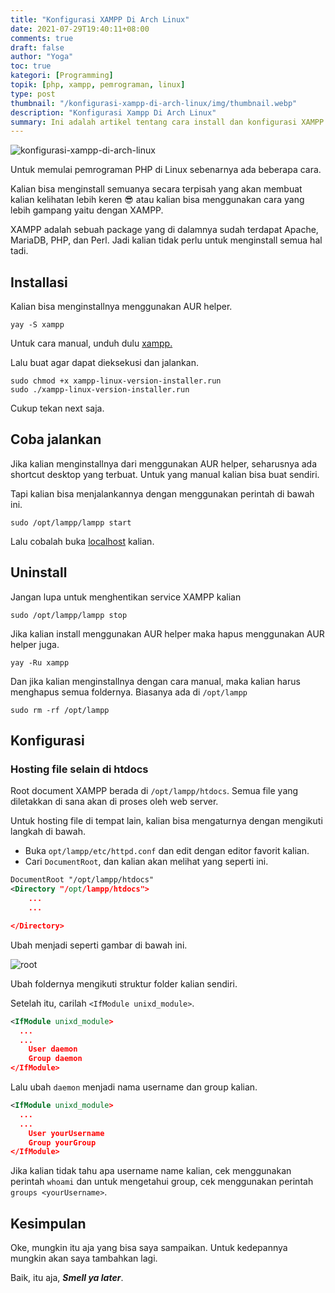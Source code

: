 ```yaml
---
title: "Konfigurasi XAMPP Di Arch Linux"
date: 2021-07-29T19:40:11+08:00
comments: true
draft: false
author: "Yoga"
toc: true
kategori: [Programming]
topik: [php, xampp, pemrograman, linux]
type: post
thumbnail: "/konfigurasi-xampp-di-arch-linux/img/thumbnail.webp"
description: "Konfigurasi Xampp Di Arch Linux"
summary: Ini adalah artikel tentang cara install dan konfigurasi XAMPP di Arch Linux
---
```


![konfigurasi-xampp-di-arch-linux](/konfigurasi-xampp-di-arch-linux/img/thumbnail.webp)

Untuk memulai pemrograman PHP di Linux sebenarnya ada beberapa cara. 

Kalian bisa menginstall semuanya secara terpisah yang akan membuat kalian 
kelihatan lebih keren 😎 atau kalian bisa
menggunakan cara yang lebih gampang yaitu dengan XAMPP.

XAMPP adalah sebuah package yang di dalamnya sudah terdapat Apache, MariaDB, PHP, dan Perl. Jadi kalian tidak perlu untuk menginstall semua hal tadi.

## Installasi

Kalian bisa menginstallnya menggunakan AUR helper.

```Shell {user="$"}
yay -S xampp
```

Untuk cara manual, unduh dulu [xampp.](https://www.apachefriends.org/index.html)

Lalu buat agar dapat dieksekusi dan jalankan.

```Shell {user="$"}
sudo chmod +x xampp-linux-version-installer.run
sudo ./xampp-linux-version-installer.run
```

Cukup tekan next saja.

## Coba jalankan

Jika kalian menginstallnya dari menggunakan AUR helper, seharusnya ada shortcut desktop yang terbuat. Untuk yang manual kalian bisa buat sendiri.

Tapi kalian bisa menjalankannya dengan menggunakan perintah di bawah ini.

```Shell {user="$"}
sudo /opt/lampp/lampp start
```

Lalu cobalah buka [localhost](http://localhost) kalian.

## Uninstall

Jangan lupa untuk menghentikan service XAMPP kalian

```Shell {user="$"}
sudo /opt/lampp/lampp stop
```

Jika kalian install menggunakan AUR helper maka hapus menggunakan AUR helper juga.

```Shell {user="$"}
yay -Ru xampp
```

Dan jika kalian menginstallnya dengan cara manual, maka kalian harus menghapus semua foldernya. Biasanya ada di `/opt/lampp`

```Shell {user="$"}
sudo rm -rf /opt/lampp
```

## Konfigurasi

### Hosting file selain di htdocs

Root document XAMPP berada di `/opt/lampp/htdocs`. Semua file yang diletakkan di sana akan di proses oleh web server.

Untuk hosting file di tempat lain, kalian bisa mengaturnya dengan mengikuti langkah di bawah.

+ Buka `opt/lampp/etc/httpd.conf` dan edit dengan editor favorit kalian.
+ Cari `DocumentRoot`, dan kalian akan melihat yang seperti ini.

```XML {file="httpd.conf"}
DocumentRoot "/opt/lampp/htdocs"
<Directory "/opt/lampp/htdocs">
    ...    
    ...

</Directory>
```

Ubah menjadi seperti gambar di bawah ini.

![root](/konfigurasi-xampp-di-arch-linux/img/root.webp)

Ubah foldernya mengikuti struktur folder kalian sendiri.

Setelah itu, carilah `<IfModule unixd_module>`.

```XML
<IfModule unixd_module>
  ...  
  ...
    User daemon
    Group daemon
</IfModule>
```

Lalu ubah `daemon` menjadi nama username dan group kalian.

```XML
<IfModule unixd_module>
  ...  
  ...
    User yourUsername
    Group yourGroup
</IfModule>
```

Jika kalian tidak tahu apa username name kalian, cek menggunakan perintah `whoami` dan untuk mengetahui group, cek menggunakan perintah `groups <yourUsername>`.


## Kesimpulan

Oke, mungkin itu aja yang bisa saya sampaikan. Untuk kedepannya mungkin akan saya tambahkan lagi.

Baik, itu aja, **_Smell ya later_**.
